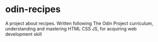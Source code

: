 # odin-recipes

A project about recipes. Written following The Odin Project curriculum, understanding and mastering HTML CSS JS, for acquiring web development skill
